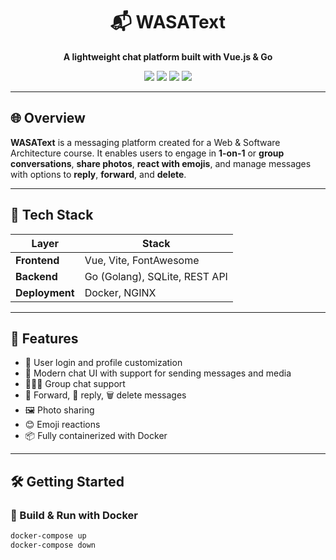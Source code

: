 <div align="center">
  <h1>📬 WASAText</h1>
  <p><strong>A lightweight chat platform built with Vue.js & Go</strong></p>
  <p>
    <img src="https://img.shields.io/badge/frontend-Vue.js-42b883?logo=vue.js" />
    <img src="https://img.shields.io/badge/backend-Golang-00add8?logo=go" />
    <img src="https://img.shields.io/badge/build-Docker-blue?logo=docker" />
    <img src="https://img.shields.io/badge/database-SQLite-lightgrey?logo=sqlite" />
  </p>
</div>

---

## 🌐 Overview

**WASAText** is a messaging platform created for a Web & Software Architecture course. It enables users to engage in **1-on-1** or **group conversations**, **share photos**, **react with emojis**, and manage messages with options to **reply**, **forward**, and **delete**.

---

## 🧰 Tech Stack

| Layer         | Stack                         |
|---------------|-------------------------------|
| **Frontend**  | Vue, Vite, FontAwesome       |
| **Backend**   | Go (Golang), SQLite, REST API  |
| **Deployment**| Docker, NGINX                  |

---

## 🚀 Features

- 👤 User login and profile customization
- 💬 Modern chat UI with support for sending messages and media
- 🧑‍🤝‍🧑 Group chat support
- 🔁 Forward, 💬 reply, 🗑️ delete messages
- 🖼️ Photo sharing
- 😊 Emoji reactions
- 📦 Fully containerized with Docker

---

## 🛠️ Getting Started

### 🔨 Build & Run with Docker

```bash
docker-compose up 
docker-compose down